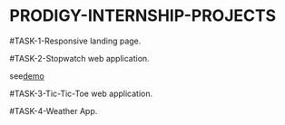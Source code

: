 # PRODIGY-INTERNSHIP-PROJECTS
#TASK-1-Responsive landing page.

#TASK-2-Stopwatch web application.

see[demo](https://prodigy-internship-projects-3iz8.vercel.app/)

#TASK-3-Tic-Tic-Toe web application.

#TASK-4-Weather App.
